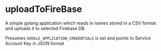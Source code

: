 # uploadToFireBase

A simple golang application which reads in names stored in a CSV format and uploads it to selected Firebase DB.

Presumes `GOOGLE_APPLICATION_CREDENTIALS` is set and points to Service Account Key in JSON format
